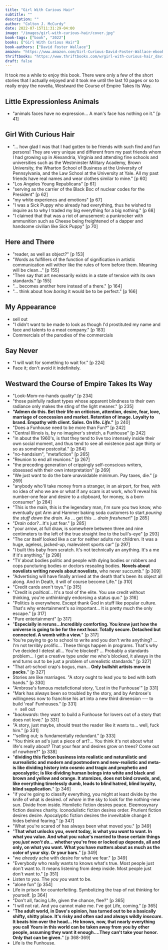 ```yaml
---
title: "Girl With Curious Hair"
subtitle: ""
description: ""
author: "Colton J. McCurdy"
date: 2022-07-15T11:31:29-04:00
image: "/images/girl-with-curious-hair/cover.jpg"
book-tags: ["book", "2022"]
books: ["Girl With Curious Hair"]
book-authors: ["David Foster Wallace"]
amazon: "https://www.amazon.com/Girl-Curious-David-Foster-Wallace-ebook/dp/B00NQ9UJ2G"
thriftbooks: "https://www.thriftbooks.com/w/girl-with-curious-hair_david-foster-wallace_robert-petkoff/271756/all-editions/"
draft: false
---
```


It took me a while to enjoy this book. There were only a few of the short stories
that I actually enjoyed and it took me until the last 10 pages or so to really
enjoy the novella, Westward the Course of Empire Takes Its Way.

## Little Expressionless Animals

- "animals faces have no expression... A man's face has nothing on it." [p 41]

## Girl With Curious Hair

- "... how glad I was that I had gotten to be friends with such find and fun persons!
They are very unique and different from my past friends whom I had growing up in
Alexandria, Virginia and attending fine schools and universities such as the Westminster
Military Academy, Brown University, the Wharton School of Business at the University
of Pennsylvania, and the Law School at the University at Yale. All my past friends
have real names and wear clothes similar to mine." [p 60]
- "Los Angeles Young Republicans" [p 61]
- "serving as the carrier of the Black Boc of nuclear codes for the President" [p 62]
- "my white experiencs and emotions" [p 67]
- "I was a Sick Puppy who already had everything, thus he wished to inquire as to
why I traded my big everything for a big nothing." [p 68]
- "I claimed that that was a riot of amusement: a punkrocker with ammunition such
as Cheese being freightened of a dapper and handsome civilian like Sick Puppy" [p 70]

## Here and There

- "reader, as well as object?" [p 153]
- "Words as fulfillers of the function of signification in artistic communication
will wither like the rules of form before them. Meaning will be clean..." [p 155]
- "Then say that art necessarily exists in a state of tension with its own standards." [p 155]
- "... becomes another here instead of a there." [p 164]
- "... think about how _boring_ it would be to be perfect." [p 166]

## My Appearance

- sell out
- "I didn't want to be made to look as though I'd prostituted my name and face
and talents to a meat company." [p 183]
- Commercials of the parodies of the commercials

## Say Never

- "I will wait for something to wait for." [p 224]
- Face it; don't avoid it indefinitely.

## Westward the Course of Empire Takes Its Way

- "Look-Mom-no-hands quality" [p 234]
- "those painfully radiant types whose apparent blindness to their own radiance
only makes the sting of the light meaner." [p 235]
- **"Admen do this. Bet their life on criticism, attention, desire, fear, love, marriage
of concession and market. Retention of image. Loyalty to brand. Empathy with client.
Sales. On life. _Life_."** [p 240]
- "Does a Funhouse need to be more than Fun?" [p 242]
- "Central Illinois is, by no imaginer's stretch, a Funhouse" [p 242]
- "in about the 1960's, is that they tend to live too intensely inside their own
social moment, and thus tend to see all existence past age thirty or so as somehow
postcoital." [p 264]
- "no-handsism", "metafiction" [p 265]
- "Reunion to end all reunions." [p 267]
- "the preceding generation of crippingly self-conscious writers, obsessed with
their own interpretation" [p 269]
- "We just want to do the bare unavoidable minimum. Pay taxes, die." [p 269]
- "anybody who'll take money from a stranger, in an airport, for free, with no
idea of who we are or what if any scam is at work, who'll reveal his number-one
fear and desire to a clipboard, for money, is a born consumer" [p 284]
- "This is the main, this is the legendary man, I'm sure you two know, who eventually
got Arm and Hammer baking soda customers to start _pouring the stuff down the drain_.
As ... get this ... _drain freshener_!" [p 285]
- "_Drain_ odor?...It's just fear." [p 285]
- "your arrow, at full draw, is somewhere between three and nine centimeters to
the left of the true straight line to the bull's-eye" [p 293]
- "The car itself looked like a car for neither adults nor children. It was a huge,
ageless, jacked-up, malevolent sports car" [p 297]
- "I built this baby from scratch. It's not technically an anything. It's a me if
it's anything." [p 298]
- "TV about bodies politic and people with dying bodies or robbers and cops puncturing
bodies or doctors resealing bodies. **Novels about novelists writing novels about
novelists**, who never succumb." [p 309]
- "Advertising will have finally arrived at the death that's been its object all
along. And in Death, it will of course become Life." [p 310]
- "Credit cards aren't toys." [p 315]
- "Credit is _political_... It's a tool of the elite. You use credit without thinking,
you're unthinkingly endorsing a status quo." [p 316]
- "Politics is everywhere. Except thank God in stuff like popular culture. That's
why entertainment's so important... It is pretty much the only escape." [p 317]
- "Pure entertainment" [p 317]
- "**Especially in reruns...Incredibly comforting. You know just how the universe
is going to be for the next hour. Totally secure. Detached but connected. A womb
with a view.**" [p 317]
- You're paying to go to school to write and you don't write anything? ... I'm not
terribly prolific... These things happen in programs. That's why I've decided I
detest all... You're blocked? ... Probably a standards problem... I get a creative
type under me who's blocked, it always in the end turns out to be just a problem
of unrealistic standards." [p 327]
- "That art-school crap's bogus, man... **Only bullshit artists move in packs.**" [p 327]
- Stories are like marriages. "A story ought to lead you to bed with both hands." [p 330]
- "Ambrose's famous metafictional story, 'Lost in the Funhouse'" [p 331]
- "Mark has always been so troubled by the story, and by Ambrose's willingness
now to franchise his art into a new third dimension --- to build 'real' Funhouses." [p 331]
  - sell out
- "_backwards_: they want to build a Funhouse for lovers out of a story that does
not love." [p 331]
- "A story, just maybe, should treat the reader like it wants to... well, fuck him." [p 331]
- "'selling out; is fundamentally redundant." [p 333]
- "You think an ad's just a piece of art?... You think it's not about what life's
really about? That your fear and desires grow on trees? Come out of nowhere?" [p 338]
- "**dividing this fiction business into realistic and naturalistic and surrealistic
and modern and postmodern and new-realistic and meta- is like dividing history into
cosmic and tragic and prophetic and apocalyptic; is like dividing human beings into
white and black and brown and yellow and orange. It atomizes, does not bind crowds,
and, like everything timelessly dumb, leads to blind hatred, blind loyalty, blind
supplication.**" [p 346]
- "if you're going to classify everything, you might at least divide by the knife
of what is desired. of _where_ in the sky to look for the nothing-new sun. Divide
from inside. Homiletic fiction desires peace. Eleemosynary fiction desires charity.
Iconodulistic fiction desires order. Prurient fiction desires desire. Apocalyptic
fiction desires the invevitable change it hides behind fearing." [p 347]
- "What you're scared of has always been what moved you." [p 349]
- "**That what unlocks you, event today, is what you _want_ to want. In what you value.
And what you value's married to those certain things you _just won't do_... whether
you're free or locked up depends, all and only, on what you want. What you have matters
about as much as the color of your sky. Or your bars.**" [p 349]
- "we _already_ ache with desire for what we fear." [p 349]
- "Everybody who really wants to knows what's true. Most people just don't want
to. It means listening from deep inside. Most people just don't want to." [p 351]
- Listen to _you_. The _you_ _you_ want to be.
- "alone fun" [p 354]
- Life in prison for counterfeiting. Symbolizing the trap of not thinking for yourself. [p 364]
- "Don't all, facing Life, given the chance, flee?" [p 365]
- "I will not rat. And you cannot make me. I've got Life, coming." [p 365]
- "**The adult world, in Dave's opinion, has turned out to be a basically shifty,
shitty place. It's risky and often sad and always wildly _insecure_. It beats him
over the head... He knows, now, that nearly everything you call Yours in this world
can be taken away from you by other people, assuming they want it enough....They
can't take your honor. Only that can be given.**" [p 368-369]
- Life is the Funhouse.
